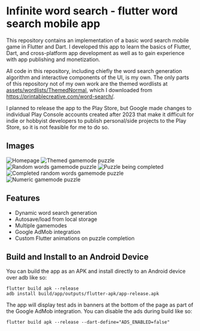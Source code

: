 # Infinite word search - flutter word search mobile app

This repository contains an implementation of a basic word search mobile game in Flutter and Dart. I developed this app to learn the basics of Flutter, Dart, and cross-platform app development as well as to gain experience with app publishing and monetization.

All code in this repository, including chiefly the word search generation algorithm and interactive components of the UI, is my own. The only parts of this repository not of my own work are the themed wordlists at [assets/wordlists/ThemedNormal](/assets/wordlists/ThemedNormal), which I downloaded from https://printablecreative.com/word-search/.

I planned to release the app to the Play Store, but Google made changes to individual Play Console accounts created after 2023 that make it difficult for indie or hobbyist developers to publish personal/side projects to the Play Store, so it is not feasible for me to do so.

## Images

![Homepage](/docs/images/homepage.jpg)
![Themed gamemode puzzle](/docs/images/themed-puzzle.jpg)
![Random words gamemode puzzle](/docs/images/random-puzzle.jpg)
![Puzzle being completed](/docs/images/puzzle-solve.gif)
![Completed random words gamemode puzzle](/docs/images/puzzle-complete.jpg)
![Numeric gamemode puzzle](/docs/images/numeric-puzzle.jpg)

## Features

- Dynamic word search generation
- Autosave/load from local storage
- Multiple gamemodes
- Google AdMob integration
- Custom Flutter animations on puzzle completion

## Build and Install to an Android Device

You can build the app as an APK and install directly to an Android device over adb like so:

```
flutter build apk --release
adb install build/app/outputs/flutter-apk/app-release.apk
```

The app will display test ads in banners at the bottom of the page as part of the Google AdMob integration.
You can disable the ads during build like so:

```
flutter build apk --release --dart-define="ADS_ENABLED=false"
```
